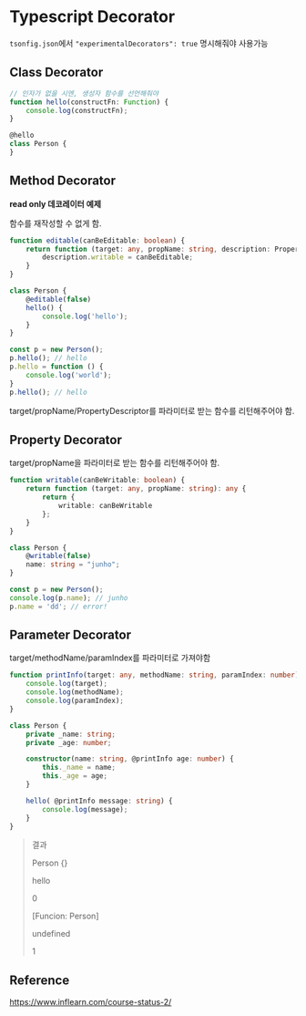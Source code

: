 # Typescript Decorator

`tsonfig.json`에서 `"experimentalDecorators": true` 명시해줘야 사용가능

## Class Decorator

````typescript
// 인자가 없을 시엔, 생성자 함수를 선언해줘야
function hello(constructFn: Function) {
    console.log(constructFn);
}

@hello
class Person {
}
````

## Method Decorator

**read only 데코레이터 예제**

함수를 재작성할 수 없게 함.

````typescript
function editable(canBeEditable: boolean) {
    return function (target: any, propName: string, description: PropertyDescriptor) {
        description.writable = canBeEditable;
    }
}

class Person {
    @editable(false)
    hello() {
        console.log('hello');
    }
}

const p = new Person();
p.hello(); // hello
p.hello = function () {
    console.log('world');
}
p.hello(); // hello
````

target/propName/PropertyDescriptor를 파라미터로 받는 함수를 리턴해주어야 함.

## Property Decorator

target/propName을 파라미터로 받는 함수를 리턴해주어야 함.

````typescript
function writable(canBeWritable: boolean) {
    return function (target: any, propName: string): any {
        return {
            writable: canBeWritable
        };
    }
}

class Person {
    @writable(false)
    name: string = "junho";
}

const p = new Person();
console.log(p.name); // junho
p.name = 'dd'; // error!
````

## Parameter Decorator

target/methodName/paramIndex를 파라미터로 가져야함

````typescript
function printInfo(target: any, methodName: string, paramIndex: number) {
    console.log(target);
    console.log(methodName);
    console.log(paramIndex);
}

class Person {
    private _name: string;
    private _age: number;

    constructor(name: string, @printInfo age: number) {
        this._name = name;
        this._age = age;
    }

    hello( @printInfo message: string) {
        console.log(message);
    }
}
````

>  결과
>
> Person {}
>
> hello
>
> 0
>
> [Funcion: Person]
>
> undefined
>
> 1

## Reference

https://www.inflearn.com/course-status-2/